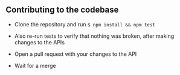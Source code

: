 
## Contributing to the codebase

* Clone the repository and run  `$ npm install && npm test`

* Also re-run tests to verify that nothing was broken, after making changes to the APIs

* Open a pull request with your changes to the API

* Wait for a merge 
